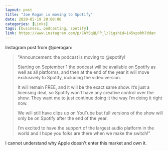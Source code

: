 ```yaml
---
layout: post
title: "Joe Rogan is moving to Spotify"
date: 2020-05-19 20:00:00
categories: [Links]
tags: [business, podcasting, spotify]
link: https://www.instagram.com/p/CAYSqQLFP_l/?igshid=145vpohh7ddan
---
```


Instagram post from @joerogan:

>"Announcement: the podcast is moving to @spotify!
>
>Starting on September 1 the podcast will be available on Spotify as well as all platforms, and then at the end of the year it will move exclusively to Spotify, including the video version.
>
>It will remain FREE, and it will be the exact same show. It’s just a licensing deal, so Spotify won’t have any creative control over the show. They want me to just continue doing it the way I’m doing it right now.
>
>We will still have clips up on YouTube but full versions of the show will only be on Spotify after the end of the year.
>
>I’m excited to have the support of the largest audio platform in the world and I hope you folks are there when we make the switch!"

I cannot understand why Apple doesn't enter this market and own it.
